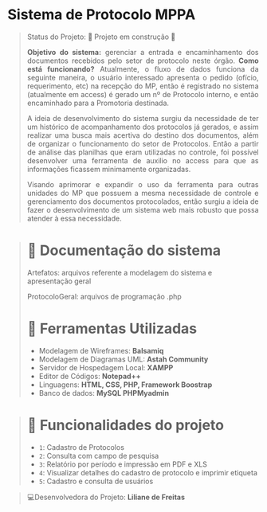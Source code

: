 # Sistema de Protocolo MPPA
> Status do Projeto: :construction: Projeto em construção :construction:
> <p align="justify"><b>Objetivo do sistema:</b> gerenciar a entrada e encaminhamento dos documentos recebidos pelo setor de protocolo neste órgão.
> <b>Como está funcionando?</b> Atualmente, o fluxo de dados funciona da seguinte maneira, o usuário interessado apresenta o pedido (ofício, requerimento, etc) na recepção do MP, então é registrado no sistema (atualmente em access) é gerado um nº de Protocolo interno, e então encaminhado para a Promotoria destinada.</p>
><p align="justify">A ideia de desenvolvimento do sistema surgiu da necessidade de ter um histórico de acompanhamento dos protocolos já gerados, e assim realizar uma busca mais acertiva do destino dos documentos, além de organizar o funcionamento do setor de Protocolos.
>Então a partir de análise das planilhas que eram utilizadas no controle, foi possível desenvolver uma ferramenta de auxilio no access para que as informações ficassem minimamente organizadas.</p>
><p align="justify">Visando aprimorar e expandir o uso da ferramenta para outras unidades do MP que possuem a mesma necessidade de controle e gerenciamento dos documentos protocolados, então surgiu a ideia de fazer o desenvolvimento de um sistema web mais robusto que possa atender à essa necessidade.</p>

> # :file_folder: Documentação do sistema
><p>Artefatos: arquivos referente a modelagem do sistema e apresentação geral</p>
><p>ProtocoloGeral: arquivos de programação .php</p>
> 
> # :wrench: Ferramentas Utilizadas 
>* Modelagem de Wireframes: <b>Balsamiq</b>
>* Modelagem de Diagramas UML: <b>Astah Community</b>
>* Servidor de Hospedagem Local: <b>XAMPP</b>
>* Editor de Códigos: <b>Notepad++</b>
>* Linguagens: <b>HTML, CSS, PHP, Framework Boostrap</b>
>* Banco de dados: <b>MySQL PHPMyadmin</b>


>  # :hammer: Funcionalidades do projeto
>- `1`: Cadastro de Protocolos
>- `2`: Consulta com campo de pesquisa
>- `3`: Relatório por período e impressão em PDF e XLS
>- `4`: Visualizar detalhes do cadastro de protocolo e imprimir etiqueta
>- `5`: Cadastro e consulta de usuários


>:computer:Desenvolvedora do Projeto: <b>Liliane de Freitas</b>
